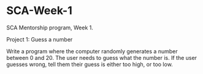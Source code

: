 # SCA-Week-1
SCA Mentorship program, 
Week 1.


Project 1: Guess a number


Write a program where the computer randomly generates a number between 0 and 20. The user needs to guess what the number is. If the user guesses wrong, tell them their guess is either too high, or too low.

